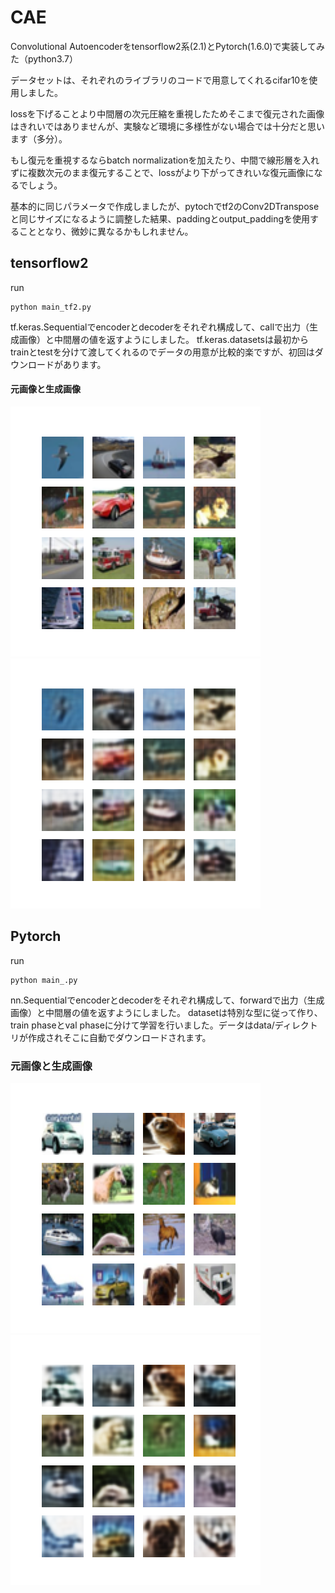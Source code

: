 # CAE
Convolutional Autoencoderをtensorflow2系(2.1)とPytorch(1.6.0)で実装してみた（python3.7）

データセットは、それぞれのライブラリのコードで用意してくれるcifar10を使用しました。

lossを下げることより中間層の次元圧縮を重視したためそこまで復元された画像はきれいではありませんが、実験など環境に多様性がない場合では十分だと思います（多分）。

もし復元を重視するならbatch normalizationを加えたり、中間で線形層を入れずに複数次元のまま復元することで、lossがより下がってきれいな復元画像になるでしょう。

基本的に同じパラメータで作成しましたが、pytochでtf2のConv2DTransposeと同じサイズになるように調整した結果、paddingとoutput_paddingを使用することとなり、微妙に異なるかもしれません。

## tensorflow2
run
```
python main_tf2.py
```
tf.keras.Sequentialでencoderとdecoderをそれぞれ構成して、callで出力（生成画像）と中間層の値を返すようにしました。
tf.keras.datasetsは最初からtrainとtestを分けて渡してくれるのでデータの用意が比較的楽ですが、初回はダウンロードがあります。

#### 元画像と生成画像
![元画像](https://github.com/masudam/CAE/blob/master/result_tf2/test_sample.png "元画像")![tensorflow2による生成画像（30epoch）](https://github.com/masudam/CAE/blob/master/result_tf2/image_at_epoch_0030.png "tensorflow2による生成画像（30epoch）")

## Pytorch
run
```
python main_.py
```
nn.Sequentialでencoderとdecoderをそれぞれ構成して、forwardで出力（生成画像）と中間層の値を返すようにしました。
datasetは特別な型に従って作り、train phaseとval phaseに分けて学習を行いました。データはdata/ディレクトリが作成されそこに自動でダウンロードされます。

### 元画像と生成画像
![元画像](https://github.com/masudam/CAE/blob/master/result_torch/test_sample.png "元画像")![Pytorchによる生成画像（30epoch）](https://github.com/masudam/CAE/blob/master/result_torch/image_at_epoch_0030.png "Pytorchによる生成画像（30epoch）")

